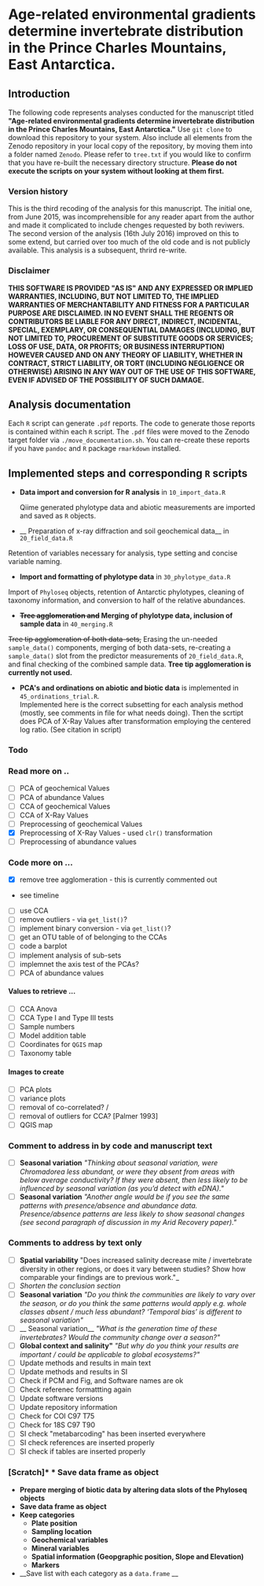 # Age-related environmental gradients determine invertebrate distribution in the Prince Charles Mountains, East Antarctica.

## Introduction

The following code represents analyses conducted for the manuscript titled **"Age-related environmental gradients determine invertebrate distribution in the Prince Charles Mountains, East Antarctica."**  Use `git clone`  to download this repository to your system. Also include all elements from the Zenodo repository in your local copy of the repository, by moving them into a folder named `Zenodo`.  Please refer to `tree.txt` if you would like to confirm that you have re-built the necessary directory structure. **Please do not execute the scripts on your system without looking at them first.**

### Version history

This is the third recoding of the analysis for this manuscript. The initial one, from June 2015, was incomprehensible for any reader apart from the author and made it complicated to include chenges requested by both reviwers. The second version of the analysis  (16th July 2016) improved on this to some extend, but carried over too much of the old code and is not publicly available. This analysis is a subsequent, thrird re-write.

### Disclaimer
**THIS SOFTWARE IS PROVIDED "AS IS" AND ANY EXPRESSED OR IMPLIED WARRANTIES, INCLUDING, BUT NOT LIMITED TO, THE IMPLIED WARRANTIES OF MERCHANTABILITY AND FITNESS FOR A PARTICULAR PURPOSE ARE DISCLAIMED. IN NO EVENT SHALL THE REGENTS OR CONTRIBUTORS BE LIABLE FOR ANY DIRECT, INDIRECT, INCIDENTAL, SPECIAL, EXEMPLARY, OR CONSEQUENTIAL DAMAGES (INCLUDING, BUT NOT LIMITED TO, PROCUREMENT OF SUBSTITUTE GOODS OR SERVICES; LOSS OF USE, DATA, OR PROFITS; OR BUSINESS INTERRUPTION) HOWEVER CAUSED AND ON ANY THEORY OF LIABILITY, WHETHER IN CONTRACT, STRICT LIABILITY, OR TORT (INCLUDING NEGLIGENCE OR OTHERWISE) ARISING IN ANY WAY OUT OF THE USE OF THIS SOFTWARE, EVEN IF ADVISED OF THE POSSIBILITY
OF SUCH DAMAGE.**

## Analysis documentation
Each `R` script can generate `.pdf` reports. The code to generate those reports is contained within each `R` script. The `.pdf` files were moved to the Zenodo target folder via `./move_documentation.sh`. You can re-create these reports if you have `pandoc` and `R` package `rmarkdown` installed.

## Implemented steps and corresponding `R` scripts
* __Data import and conversion for R analysis__  in  `10_import_data.R`

  Qiime generated phylotype data and abiotic measurements are imported and saved as `R` objects.

* __ Preparation of x-ray diffraction and soil geochemical data__ in `20_field_data.R`

 Retention of variables necessary for analysis, type setting and concise variable naming.

* __Import and formatting of phylotype data__ in `30_phylotype_data.R`

 Import of `Phyloseq` objects, retention of Antarctic phylotypes, cleaning of taxonomy information, and conversion to half of the relative abundances.

* __~~Tree agglomeration and~~ Merging of phylotype data, inclusion of sample data__ in `40_merging.R`

 ~~Tree tip agglomeration of both data-sets,~~ Erasing the un-needed `sample_data()` components, merging of both data-sets, re-creating a `sample_data()` slot from the predictor measurements of `20_field_data.R`, and final checking of the combined sample data. **Tree tip agglomeration is currently not used.**

* __PCA's and ordinations on abiotic and biotic data__ is implemented in `45_ordinations_trial.R`.  
Implemented here is the correct subsetting for each analysis method (mostly, see comments in file for what needs doing). Then the scrtipt does PCA of X-Ray Values after transformation employing the centered log ratio. (See citation in script)

### Todo

### Read more on ..  
* [ ] PCA of geochemical Values
* [ ] PCA of abundance Values
* [ ] CCA of geochemical Values
* [ ] CCA of X-Ray Values
* [ ] Preprocessing of geochemical Values
* [x] Preprocessing of X-Ray Values - used `clr()` transformation
* [ ] Preprocessing of abundance values

### Code more on ...
* [x] remove tree agglomeration - this is currently commented out
* see timeline
* [ ] use CCA
* [ ] remove outliers - via `get_list()`?
* [ ] implement binary conversion - via `get_list()`?
* [ ] get an OTU table of of belonging to the CCAs
* [ ] code a barplot
* [ ] implement analysis of sub-sets
* [ ] implemnet the axis test of the PCAs?
* [ ] PCA of abundance values

#### Values to retrieve ...
* [ ] CCA Anova
* [ ] CCA Type I and Type III tests
* [ ] Sample numbers
* [ ] Model addition table
* [ ] Coordinates for `QGIS` map
* [ ] Taxonomy table

#### Images to create
* [ ] PCA plots
* [ ] variance plots
* [ ] removal of co-correlated? /
* [ ] removal of outliers for CCA? [Palmer 1993]
* [ ] QGIS map

### Comment to address in by code and manuscript text
* [ ]  __Seasonal variation__ _"Thinking about seasonal variation, were Chromadorea less abundant, or were they absent from areas with below average conductivity? If they were absent, then less likely to be influenced by seasonal variation (as you’d detect with eDNA)."_
* [ ] __Seasonal variation__ _"Another angle would be if you see the same patterns with presence/absence and abundance data. Presence/absence patterns are less likely to show seasonal changes (see second paragraph of discussion in my Arid Recovery paper)."_

### Comments to address by text only
* [ ] __Spatial variability__ "Does increased salinity decrease mite / invertebrate diversity in other regions, or does it vary between studies? Show how comparable your findings are to previous work."_
* [ ] _Shorten the conclusion section_
* [ ] __Seasonal variation__ _"Do you think the communities are likely to vary over the season, or do you think the same patterns would apply e.g. whole classes absent / much less abundant? ‘Temporal bias’ is different to seasonal variation"_
* [ ] __ Seasonal variation__ _"What is the generation time of these invertebrates? Would the community change over a season?"_
* [ ] __Global context and salinity"__ _"But why do you think your results are important / could be applicable to global ecosystems?"_
* [ ] Update methods and results in main text
* [ ] Update methods and results in SI
* [ ] Check if PCM and Fig, and Software names are ok
* [ ] Check referenec formattting again
* [ ] Update software versions
* [ ] Update repository information
* [ ] Check for COI C97 T75
* [ ] Check for 18S C97 T90
* [ ] SI check "metabarcoding" has been inserted everywhere
* [ ] SI check references are inserted properly
* [ ] SI check if tables are inserted properly

### [Scratch]* * __Save data frame as object__
* __Prepare merging of biotic data by altering data slots of the Phyloseq objects__
 * __Save data frame as object__
 * __Keep categories__
      * __Plate position__
      * __Sampling location__
      * __Geochemical variables__
      * __Mineral variables__
      * __Spatial information (Geopgraphic position, Slope and Elevation)__
      * __Markers__
 * __Save list with each category as a `data.frame` __
